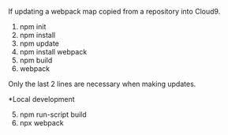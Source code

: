 If updating a webpack map copied from a repository into Cloud9.

1. npm init
2. npm install
3. npm update
4. npm install webpack
5. npm build
6. webpack

Only the last 2 lines are necessary when making updates.

*Local development

5. npm run-script build
6. npx webpack

